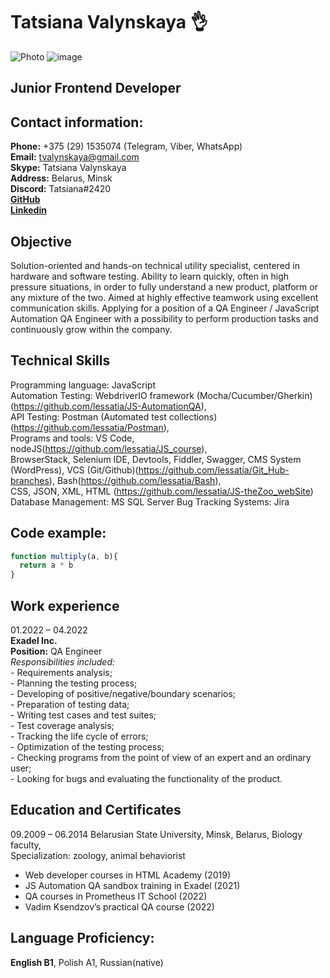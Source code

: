 # Tatsiana Valynskaya  :ok_hand:
![Photo](https://media-exp1.licdn.com/dms/image/D4E35AQHWMquz9FzAJg/profile-framedphoto-shrink_200_200/0/1653990119991?e=1663596000&v=beta&t=2Ak61Z5AV_1a7Bwu0_5UIgHgr2fmP07TReV41_kw4sg) 
![image](https://user-images.githubusercontent.com/57133617/189755513-8c411170-7bf8-49a3-a9ec-1e7f1849e7d1.png)

## Junior Frontend Developer
## Contact information:
**Phone:** +375 (29) 1535074 (Telegram, Viber, WhatsApp)    
**Email:**  tvalynskaya@gmail.com   
**Skype:**  Tatsiana Valynskaya      
**Address:**  Belarus, Minsk  
**Discord:** Tatsiana#2420  
**[GitHub](https://github.com/lessatia)**    
**[Linkedin](https://www.linkedin.com/in/tanya-valynskaya)**  

## Objective 

Solution-oriented and hands-on technical utility specialist, centered in hardware and software testing. Ability to learn quickly, often in high pressure situations, in order to fully understand a new product, platform or any mixture of the two. Aimed at highly effective teamwork using excellent communication skills. Applying for a position of a QA Engineer / JavaScript Automation QA Engineer with a possibility to perform production tasks and continuously grow within the company.

## Technical Skills 

Programming language: JavaScript   
Automation Testing: WebdriverIO framework (Mocha/Cucumber/Gherkin)(https://github.com/lessatia/JS-AutomationQA),  
API Testing: Postman (Automated test collections)(https://github.com/lessatia/Postman),   
Programs and tools: VS Code, nodeJS(https://github.com/lessatia/JS_course),   
BrowserStack, Selenium IDE, Devtools, Fiddler, Swagger, CMS System (WordPress), VCS (Git/Github)(https://github.com/lessatia/Git_Hub-branches),
Bash(https://github.com/lessatia/Bash),  
CSS, JSON, XML, HTML (https://github.com/lessatia/JS-theZoo_webSite) 
Database Management: MS SQL Server
Bug Tracking Systems: Jira  

## Code example:
``` javascript
function multiply(a, b){
  return a * b  
} 
```

## Work experience 

01.2022 – 04.2022        
**Exadel Inc.**    
**Position:** QA Engineer  
*Responsibilities included:*   
                          - Requirements analysis;  
                          - Planning the testing process;   
                          - Developing of positive/negative/boundary scenarios;  
                          - Preparation of testing data;  
                          - Writing test cases and test suites;   
                          - Test coverage analysis;  
                          - Tracking the life cycle of errors;   
                          - Optimization of the testing process;   
                          - Checking programs from the point of view of an expert and an ordinary user;  
                          - Looking for bugs and evaluating the functionality of the product.

## Education and Certificates 

09.2009 – 06.2014 
Belarusian State University, Minsk, Belarus, Biology faculty,   
Specialization: zoology, animal behaviorist            
                                           
* Web developer courses in HTML Academy (2019)  
* JS Automation QA sandbox training in Exadel (2021)    
* QA courses in Prometheus IT School (2022)  
* Vadim Ksendzov’s practical QA course (2022)   

## Language Proficiency:
**English B1**, Polish A1, Russian(native)
